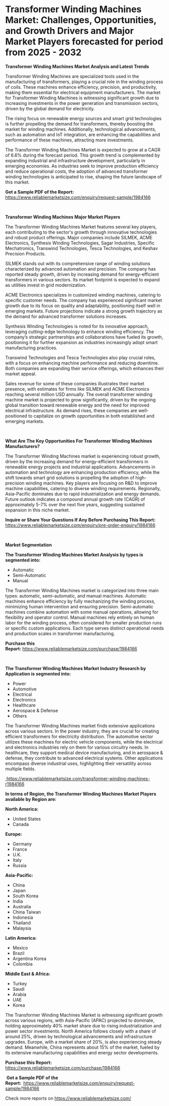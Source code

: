 <p><h1>Transformer Winding Machines Market: Challenges, Opportunities, and Growth Drivers and Major Market Players forecasted for period from 2025 - 2032</h1></p><p><strong>Transformer Winding Machines Market Analysis and Latest Trends</strong></p>
<p><p>Transformer Winding Machines are specialized tools used in the manufacturing of transformers, playing a crucial role in the winding process of coils. These machines enhance efficiency, precision, and productivity, making them essential for electrical equipment manufacturers. The market for Transformer Winding Machines is witnessing significant growth due to increasing investments in the power generation and transmission sectors, driven by the global demand for electricity.</p><p>The rising focus on renewable energy sources and smart grid technologies is further propelling the demand for transformers, thereby boosting the market for winding machines. Additionally, technological advancements, such as automation and IoT integration, are enhancing the capabilities and performance of these machines, attracting more investments.</p><p>The Transformer Winding Machines Market is expected to grow at a CAGR of 6.6% during the forecast period. This growth trend is complemented by expanding industrial and infrastructure development, particularly in emerging economies. As industries seek to improve production efficiency and reduce operational costs, the adoption of advanced transformer winding technologies is anticipated to rise, shaping the future landscape of this market.</p></p>
<p><strong>Get a Sample PDF of the Report:&nbsp;</strong> <a href="https://www.reliablemarketsize.com/enquiry/request-sample/1984166?utm_campaign=2253&utm_medium=2&utm_source=Github&utm_content=ia&utm_term=17022025&utm_id=transformer-winding-machines">https://www.reliablemarketsize.com/enquiry/request-sample/1984166</a></p>
<p>&nbsp;</p>
<p><strong>Transformer Winding Machines Major Market Players</strong></p>
<p><p>The Transformer Winding Machines Market features several key players, each contributing to the sector's growth through innovative technologies and robust product offerings. Major companies include SILMEK, ACME Electronics, Synthesis Winding Technologies, Sagar Industries, Specific Mechatronics, Transwind Technologies, Tesca Technologies, and Keshav Precision Products.</p><p>SILMEK stands out with its comprehensive range of winding solutions characterized by advanced automation and precision. The company has reported steady growth, driven by increasing demand for energy-efficient transformers in various sectors. Its market footprint is expected to expand as utilities invest in grid modernization.</p><p>ACME Electronics specializes in customized winding machines, catering to specific customer needs. The company has experienced significant market growth due to its focus on quality and adaptability, positioning itself well in emerging markets. Future projections indicate a strong growth trajectory as the demand for advanced transformer solutions increases.</p><p>Synthesis Winding Technologies is noted for its innovative approach, leveraging cutting-edge technology to enhance winding efficiency. The company’s strategic partnerships and collaborations have fueled its growth, positioning it for further expansion as industries increasingly adopt smart manufacturing practices.</p><p>Transwind Technologies and Tesca Technologies also play crucial roles, with a focus on enhancing machine performance and reducing downtime. Both companies are expanding their service offerings, which enhances their market appeal.</p><p>Sales revenue for some of these companies illustrates their market presence, with estimates for firms like SILMEK and ACME Electronics reaching several million USD annually. The overall transformer winding machine market is projected to grow significantly, driven by the ongoing global transition toward renewable energy and the need for improved electrical infrastructure. As demand rises, these companies are well-positioned to capitalize on growth opportunities in both established and emerging markets.</p></p>
<p>&nbsp;</p>
<p><strong>What Are The Key Opportunities For Transformer Winding Machines Manufacturers?</strong></p>
<p><p>The Transformer Winding Machines market is experiencing robust growth, driven by the increasing demand for energy-efficient transformers in renewable energy projects and industrial applications. Advancements in automation and technology are enhancing production efficiency, while the shift towards smart grid solutions is propelling the adoption of high-precision winding machines. Key players are focusing on R&D to improve machine capabilities, catering to diverse winding requirements. Regionally, Asia-Pacific dominates due to rapid industrialization and energy demands. Future outlook indicates a compound annual growth rate (CAGR) of approximately 5-7% over the next five years, suggesting sustained expansion in this niche market.</p></p>
<p><strong>Inquire or Share Your Questions If Any Before Purchasing This Report:</strong> <a href="https://www.reliablemarketsize.com/enquiry/pre-order-enquiry/1984166?utm_campaign=2253&utm_medium=2&utm_source=Github&utm_content=ia&utm_term=17022025&utm_id=transformer-winding-machines">https://www.reliablemarketsize.com/enquiry/pre-order-enquiry/1984166</a></p>
<p>&nbsp;</p>
<p><strong>Market Segmentation</strong></p>
<p><strong>The Transformer Winding Machines Market Analysis by types is segmented into:</strong></p>
<p><ul><li>Automatic</li><li>Semi-Automatic</li><li>Manual</li></ul></p>
<p><p>The Transformer Winding Machines market is categorized into three main types: automatic, semi-automatic, and manual machines. Automatic machines enhance efficiency by fully mechanizing the winding process, minimizing human intervention and ensuring precision. Semi-automatic machines combine automation with some manual operations, allowing for flexibility and operator control. Manual machines rely entirely on human labor for the winding process, often considered for smaller production runs or specific custom applications. Each type serves distinct operational needs and production scales in transformer manufacturing.</p></p>
<p><strong>Purchase this Report:&nbsp;</strong><a href="https://www.reliablemarketsize.com/purchase/1984166?utm_campaign=2253&utm_medium=2&utm_source=Github&utm_content=ia&utm_term=17022025&utm_id=transformer-winding-machines">https://www.reliablemarketsize.com/purchase/1984166</a></p>
<p>&nbsp;</p>
<p><strong>The Transformer Winding Machines Market Industry Research by Application is segmented into:</strong></p>
<p><ul><li>Power</li><li>Automotive</li><li>Electrical</li><li>Electronics</li><li>Healthcare</li><li>Aerospace & Defense</li><li>Others</li></ul></p>
<p><p>The Transformer Winding Machines market finds extensive applications across various sectors. In the power industry, they are crucial for creating efficient transformers for electricity distribution. The automotive sector utilizes these machines for electric vehicle components, while the electrical and electronics industries rely on them for various circuitry needs. In healthcare, they support medical device manufacturing, and in aerospace & defense, they contribute to advanced electrical systems. Other applications encompass diverse industrial uses, highlighting their versatility across multiple fields.</p></p>
<p><a href="https://www.reliablemarketsize.com/transformer-winding-machines-r1984166?utm_campaign=2253&utm_medium=2&utm_source=Github&utm_content=ia&utm_term=17022025&utm_id=transformer-winding-machines">&nbsp;https://www.reliablemarketsize.com/transformer-winding-machines-r1984166</a></p>
<p><strong>In terms of Region, the Transformer Winding Machines Market Players available by Region are:</strong></p>
<p>
    <p> <strong> North America: </strong>
        <ul>
            <li>United States</li>
            <li>Canada</li>
        </ul>
        </p> 
    <p> <strong> Europe: </strong>
        <ul>
            <li>Germany</li>
            <li>France</li>
            <li>U.K.</li>
            <li>Italy</li>
            <li>Russia</li>
        </ul>
        </p> 
    <p> <strong> Asia-Pacific: </strong>
        <ul>
            <li>China</li>
            <li>Japan</li>
            <li>South Korea</li>
            <li>India</li>
            <li>Australia</li>
            <li>China Taiwan</li>
            <li>Indonesia</li>
            <li>Thailand</li>
            <li>Malaysia</li>
        </ul>
        </p> 
    <p> <strong> Latin America: </strong>
        <ul>
            <li>Mexico</li>
            <li>Brazil</li>
            <li>Argentina Korea</li>
            <li>Colombia</li>
        </ul>
        </p> 
    <p> <strong> Middle East & Africa: </strong>
        <ul>
            <li>Turkey</li>
            <li>Saudi</li>
            <li>Arabia</li>
            <li>UAE</li>
            <li>Korea</li>
        </ul>
    </p>
    </p>
<p><p>The Transformer Winding Machines Market is witnessing significant growth across various regions, with Asia-Pacific (APAC) projected to dominate, holding approximately 40% market share due to rising industrialization and power sector investments. North America follows closely with a share of around 25%, driven by technological advancements and infrastructure upgrades. Europe, with a market share of 20%, is also experiencing steady demand. Meanwhile, China represents about 15% of the market, fueled by its extensive manufacturing capabilities and energy sector developments.</p></p>
<p><strong>Purchase this Report: </strong><a href="https://www.reliablemarketsize.com/purchase/1984166?utm_campaign=2253&utm_medium=2&utm_source=Github&utm_content=ia&utm_term=17022025&utm_id=transformer-winding-machines">https://www.reliablemarketsize.com/purchase/1984166</a></p>
<p>&nbsp;<strong>Get a Sample PDF of the Report:&nbsp;&nbsp;</strong><a href="https://www.reliablemarketsize.com/enquiry/request-sample/1984166?utm_campaign=2253&utm_medium=2&utm_source=Github&utm_content=ia&utm_term=17022025&utm_id=transformer-winding-machines">https://www.reliablemarketsize.com/enquiry/request-sample/1984166</a></p>
<p><strong></strong></p>
<p>Check more reports on <a href="https://www.reliablemarketsize.com/?utm_campaign=2253&utm_medium=2&utm_source=Github&utm_content=ia&utm_term=17022025&utm_id=transformer-winding-machines">https://www.reliablemarketsize.com/</a></p>